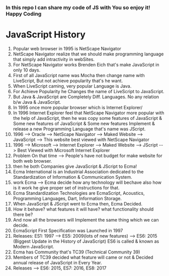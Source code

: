 ### In this repo I can share my code of JS with You so enjoy it! Happy Coding

# JavaScript History
1. Popular web browser in 1995 is NetScape Navigator
2. NetScape Navigator realize that we should make programming language that simply add intractivity in webSites.
3. For NetScape Navigator works Brenden Eich that's make JavaScript in only 10 days.
4. First of all JavaScript name was Mocha then change name with LiveScript, But not achieve popularity that's he want.
5. When LiveScript caming, very popular Language is Java.
6. For Achieve Popularity he Changes the name of LiveScript to JavaScript.
7. But Java & JavaScript are Completely Diff. Languages. No any relation b/w Java & JavaScript.
8. In 1995 once more popular browser which is Internet Explorer/
9. In 1996 Internet Explorer feel that NetScape Navigator more popular with the help of JavaScript, then he was copy some features of JavaScript & Some new features of JavaScript & Some new features Implement & release a new Programming Language that's name was JScript.
10. 1996 --> Oracle     --> NetScape Navigator --> Maked Website --> JavaScript --> This website best viewed with NetScape Navigator
11. 1996 --> Microsoft  --> Internet Explorer  --> Maked Website --> JScript    --> Best Viewed with Microsoft Internet Explorer
12. Problem On that time --> People's have not budget for make website for both web browser.
13. then he both Companies give JavaScript & JScript to Ecma!
14. Ecma International is an Industrial Association dedicated to the Standardization of Information & Communication System.
15. work Ecma --> Ecma decide how any technology will bechave also how is it work he give proper set of instructions for that.
16. Ecma Standardization Technologies are EcmaScript, Acoustics, Programming Languages, Dart, Information Storage.
17. When JavaScript & JScript went to Ecma then, Ecma Decided.
18. How it behave? what features it will have? what functionality should there be?
19. And now all the browsers will Implement the same thing which we can decide.
20. EcmaScript First Specification was Launched in 1997
21. Releases:  ES1: 1997 --> ES5: 2009(lots of new features) --> ES6: 2015 (Biggest Update in the History of JavaScript) ES6 is called & known as Modern JavaScript.
22. Ecma has Community that's TC39 (Technical Community 39)
23. Members of TC39 decided what feature will came or not & Decided annual release of JavaScript in Every Year.
24. Releases --> ES6: 2015,  ES7: 2016,  ES8: 2017